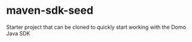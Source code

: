 # maven-sdk-seed
Starter project that can be cloned to quickly start working with the Domo Java SDK
